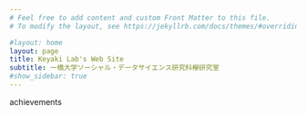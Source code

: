 ```yaml
---
# Feel free to add content and custom Front Matter to this file.
# To modify the layout, see https://jekyllrb.com/docs/themes/#overriding-theme-defaults

#layout: home
layout: page
title: Keyaki Lab's Web Site
subtitle: 一橋大学ソーシャル・データサイエンス研究科欅研究室
#show_sidebar: true
---
```

achievements
